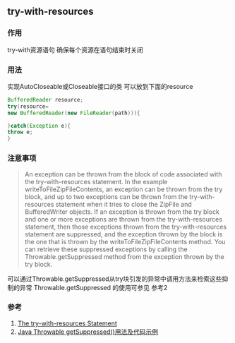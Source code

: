 ## try-with-resources

### 作用

try-with资源语句 确保每个资源在语句结束时关闭

### 用法

实现AutoCloseable或Closeable接口的类 可以放到下面的resource

```java
BufferedReader resource;
try(resource=
new BufferedReader(new FileReader(path))){

}catch(Exception e){
throw e;
}
```

### 注意事项

> An exception can be thrown from the block of code associated with the try-with-resources statement. In the example writeToFileZipFileContents, an exception can be thrown from the try block, and up to two exceptions can be thrown from the try-with-resources statement when it tries to close the ZipFile and BufferedWriter objects. If an exception is thrown from the try block and one or more exceptions are thrown from the try-with-resources statement, then those exceptions thrown from the try-with-resources statement are suppressed, and the exception thrown by the block is the one that is thrown by the writeToFileZipFileContents method. You can retrieve these suppressed exceptions by calling the Throwable.getSuppressed method from the exception thrown by the try block.

可以通过Throwable.getSuppressed从try块引发的异常中调用方法来检索这些抑制的异常 Throwable.getSuppressed 的使用可参见 参考2

### 参考

1. [The try-with-resources Statement](https://docs.oracle.com/javase/tutorial/essential/exceptions/tryResourceClose.html)
2. [Java Throwable getSuppressed()用法及代码示例](https://vimsky.com/examples/usage/throwable-getsuppressed-method-in-java-with-examples.html)
